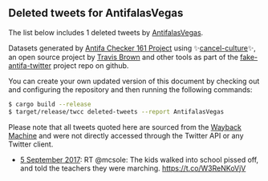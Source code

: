 ## Deleted tweets for AntifalasVegas

The list below includes 1 deleted tweets by
[AntifalasVegas](https://twitter.com/AntifalasVegas).



Datasets generated by [Antifa Checker 161 Project](https://twitter.com/antifacheck161) using ✨[cancel-culture](https://github.com/travisbrown/cancel-culture)✨, an open source project by 
[Travis Brown](https://twitter.com/travisbrown) and other tools as part of the 
[fake-antifa-twitter](https://github.com/antifacheck161/fake-antifa-twitter) project repo on github.

You can create your own updated version of this document by checking out and configuring the
repository and then running the following commands:

```bash
$ cargo build --release
$ target/release/twcc deleted-tweets --report AntifalasVegas
```

Please note that all tweets quoted here are sourced from the
[Wayback Machine](https://web.archive.org) and were not directly accessed through the Twitter API or
any Twitter client.

* [ 5 September 2017](https://web.archive.org/web/20170905203233/https://twitter.com/AntifaLasVegas/status/905166786139643904): RT @mcsole: The kids walked into school pissed off, and told the teachers they were marching. https://t.co/W3ReNKoVjV <!--905166786139643904-->
